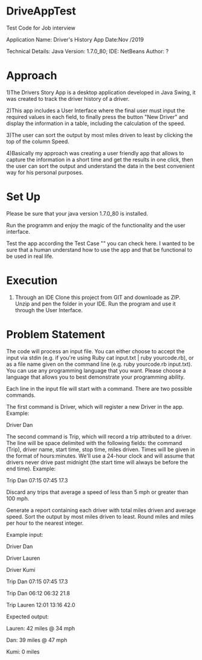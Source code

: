 # DriveAppTest
Test Code for Job interview


Application Name: Driver's History App
Date:Nov /2019

Technical Details:
Java Version: 1.7.0_80;
IDE: NetBeans
Author: ?

# Approach
1)The Drivers Story App is a desktop application developed in Java Swing, it was created to track the driver history of a driver.

2)This app includes a User Interface where the final user must input the required values in each field, to finally press the button "New Driver" and display the information in a table, including the calculation of the speed.

3)The user can sort the output by most miles driven to least by clicking the top of the column Speed.

4)Basically my approach was creating a user friendly app that allows to capture the information in a short time and get the results in one click, then the user can sort the output  and understand the data in the best convenient way for his personal purposes.


# Set Up
Please be sure that your java version  1.7.0_80 is installed.

Run the programm and enjoy the magic of the functionality and the user interface.

Test the app according the Test Case  "" you can check here. I wanted to be sure that a human understand how to use the app and that be functional to be used in real life.

# Execution 

1) Through an IDE
Clone this project from GIT and downloade as ZIP.
Unzip and pen the folder in your IDE.
Run the program and use it through the User Interface.

# Problem Statement

The code will process an input file. You can either choose to accept the input via stdin (e.g. if you're using Ruby cat input.txt | ruby yourcode.rb), or as a file name given on the command line (e.g. ruby yourcode.rb input.txt). You can use any programming language that you want. Please choose a language that allows you to best demonstrate your programming ability.

Each line in the input file will start with a command. There are two possible commands.

The first command is Driver, which will register a new Driver in the app. Example:

Driver Dan

The second command is Trip, which will record a trip attributed to a driver. The line will be space delimited with the following fields: the command (Trip), driver name, start time, stop time, miles driven. Times will be given in the format of hours:minutes. We'll use a 24-hour clock and will assume that drivers never drive past midnight (the start time will always be before the end time). Example:

Trip Dan 07:15 07:45 17.3

Discard any trips that average a speed of less than 5 mph or greater than 100 mph.

Generate a report containing each driver with total miles driven and average speed. Sort the output by most miles driven to least. Round miles and miles per hour to the nearest integer.

Example input:

Driver Dan

Driver Lauren

Driver Kumi

Trip Dan 07:15 07:45 17.3

Trip Dan 06:12 06:32 21.8

Trip Lauren 12:01 13:16 42.0

Expected output:

Lauren: 42 miles @ 34 mph

Dan: 39 miles @ 47 mph

Kumi: 0 miles
